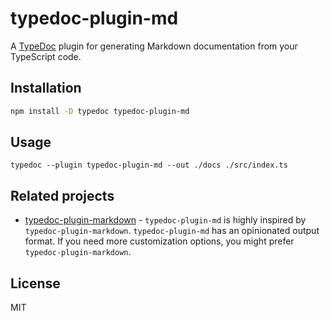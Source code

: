 # typedoc-plugin-md

A [TypeDoc](https://typedoc.org/) plugin for generating Markdown documentation from your TypeScript code.

## Installation

```bash
npm install -D typedoc typedoc-plugin-md
```

## Usage

```
typedoc --plugin typedoc-plugin-md --out ./docs ./src/index.ts
```

## Related projects

- [typedoc-plugin-markdown](https://www.npmjs.com/package/typedoc-plugin-markdown) - `typedoc-plugin-md` is highly inspired by `typedoc-plugin-markdown`. `typedoc-plugin-md` has an opinionated output format. If you need more customization options, you might prefer `typedoc-plugin-markdown`.

## License

MIT
